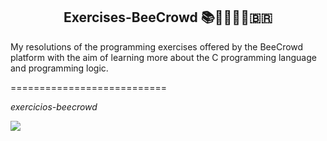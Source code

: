 <h2 align="center">Exercises-BeeCrowd 📚​🐝​👨🏻‍💻​🇧🇷​</h2>

<p>My resolutions of the programming exercises offered by the BeeCrowd platform with the aim of learning more about the C programming language and programming logic.</p>

<p>===========================</p>

<p><em>exercicios-beecrowd<em><p>
<p align="left">
<img loading="lazy" src="http://img.shields.io/static/v1?label=STATUS&message=DEVELOPING&color=GREEN&style=for-the-badge"/>
</p>